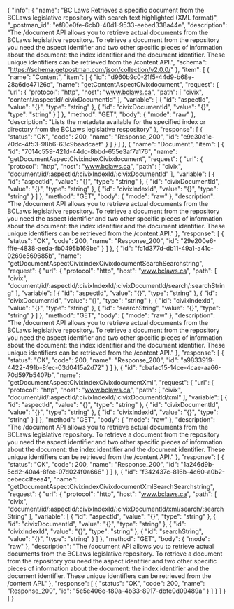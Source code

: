 {
  "info": {
    "name": "BC Laws Retrieves a specific document from the BCLaws legislative repository with search text highlighted (XML format)",
    "_postman_id": "ef80e0fe-6cb0-40d1-9533-eebed338a44e",
    "description": "The /document API allows you to retrieve actual documents from the BCLaws legislative repository. To retrieve a document from the repository you need the aspect identifier and two other specific pieces of information about the document: the index identifier and the document identifier. These unique identifiers can be retrieved from the /content API.",
    "schema": "https://schema.getpostman.com/json/collection/v2.0.0/"
  },
  "item": [
    {
      "name": "Content",
      "item": [
        {
          "id": "d960b9c0-21f5-44d9-b68e-28a6de47126c",
          "name": "getContentAspectCivixdocument",
          "request": {
            "url": {
              "protocol": "http",
              "host": "www.bclaws.ca",
              "path": [
                "civix",
                "content/:aspectId/:civixDocumentId"
              ],
              "variable": [
                {
                  "id": "aspectId",
                  "value": "{}",
                  "type": "string"
                },
                {
                  "id": "civixDocumentId",
                  "value": "{}",
                  "type": "string"
                }
              ]
            },
            "method": "GET",
            "body": {
              "mode": "raw"
            },
            "description": "Lists the metadata available for the specified index or directory from the BCLaws legislative respository"
          },
          "response": [
            {
              "status": "OK",
              "code": 200,
              "name": "Response_200",
              "id": "e9e30d1c-70dc-4f53-98b6-63c9baadcaef"
            }
          ]
        }
      ]
    },
    {
      "name": "Document",
      "item": [
        {
          "id": "7014c559-421d-44dc-8bbd-655e3af7a176",
          "name": "getDocumentAspectCivixindexCivixdocument",
          "request": {
            "url": {
              "protocol": "http",
              "host": "www.bclaws.ca",
              "path": [
                "civix",
                "document/id/:aspectId/:civixIndexId/:civixDocumentId"
              ],
              "variable": [
                {
                  "id": "aspectId",
                  "value": "{}",
                  "type": "string"
                },
                {
                  "id": "civixDocumentId",
                  "value": "{}",
                  "type": "string"
                },
                {
                  "id": "civixIndexId",
                  "value": "{}",
                  "type": "string"
                }
              ]
            },
            "method": "GET",
            "body": {
              "mode": "raw"
            },
            "description": "The /document API allows you to retrieve actual documents from the BCLaws legislative repository. To retrieve a document from the repository you need the aspect identifier and two other specific pieces of information about the document: the index identifier and the document identifier. These unique identifiers can be retrieved from the /content API."
          },
          "response": [
            {
              "status": "OK",
              "code": 200,
              "name": "Response_200",
              "id": "29e200e6-fffe-4838-aeda-fb0495b169be"
            }
          ]
        },
        {
          "id": "fc1d377d-db11-49a1-a41c-0269e569685b",
          "name": "getDocumentAspectCivixindexCivixdocumentSearchSearchstring",
          "request": {
            "url": {
              "protocol": "http",
              "host": "www.bclaws.ca",
              "path": [
                "civix",
                "document/id/:aspectId/:civixIndexId/:civixDocumentId/search/:searchString"
              ],
              "variable": [
                {
                  "id": "aspectId",
                  "value": "{}",
                  "type": "string"
                },
                {
                  "id": "civixDocumentId",
                  "value": "{}",
                  "type": "string"
                },
                {
                  "id": "civixIndexId",
                  "value": "{}",
                  "type": "string"
                },
                {
                  "id": "searchString",
                  "value": "{}",
                  "type": "string"
                }
              ]
            },
            "method": "GET",
            "body": {
              "mode": "raw"
            },
            "description": "The /document API allows you to retrieve actual documents from the BCLaws legislative repository. To retrieve a document from the repository you need the aspect identifier and two other specific pieces of information about the document: the index identifier and the document identifier. These unique identifiers can be retrieved from the /content API."
          },
          "response": [
            {
              "status": "OK",
              "code": 200,
              "name": "Response_200",
              "id": "a9833919-4422-491b-8fec-03d0415a2d72"
            }
          ]
        },
        {
          "id": "cbafac15-14ce-4cae-aa66-70d597b5407b",
          "name": "getDocumentAspectCivixindexCivixdocumentXml",
          "request": {
            "url": {
              "protocol": "http",
              "host": "www.bclaws.ca",
              "path": [
                "civix",
                "document/id/:aspectId/:civixIndexId/:civixDocumentId/xml"
              ],
              "variable": [
                {
                  "id": "aspectId",
                  "value": "{}",
                  "type": "string"
                },
                {
                  "id": "civixDocumentId",
                  "value": "{}",
                  "type": "string"
                },
                {
                  "id": "civixIndexId",
                  "value": "{}",
                  "type": "string"
                }
              ]
            },
            "method": "GET",
            "body": {
              "mode": "raw"
            },
            "description": "The /document API allows you to retrieve actual documents from the BCLaws legislative repository. To retrieve a document from the repository you need the aspect identifier and two other specific pieces of information about the document: the index identifier and the document identifier. These unique identifiers can be retrieved from the /content API."
          },
          "response": [
            {
              "status": "OK",
              "code": 200,
              "name": "Response_200",
              "id": "1a246d9b-5cd2-40a4-8fee-07d024f0a666"
            }
          ]
        },
        {
          "id": "f342437c-816b-4c60-a0b2-cebecc1feea4",
          "name": "getDocumentAspectCivixindexCivixdocumentXmlSearchSearchstring",
          "request": {
            "url": {
              "protocol": "http",
              "host": "www.bclaws.ca",
              "path": [
                "civix",
                "document/id/:aspectId/:civixIndexId/:civixDocumentId/xml/search/:searchString"
              ],
              "variable": [
                {
                  "id": "aspectId",
                  "value": "{}",
                  "type": "string"
                },
                {
                  "id": "civixDocumentId",
                  "value": "{}",
                  "type": "string"
                },
                {
                  "id": "civixIndexId",
                  "value": "{}",
                  "type": "string"
                },
                {
                  "id": "searchString",
                  "value": "{}",
                  "type": "string"
                }
              ]
            },
            "method": "GET",
            "body": {
              "mode": "raw"
            },
            "description": "The /document API allows you to retrieve actual documents from the BCLaws legislative repository. To retrieve a document from the repository you need the aspect identifier and two other specific pieces of information about the document: the index identifier and the document identifier. These unique identifiers can be retrieved from the /content API."
          },
          "response": [
            {
              "status": "OK",
              "code": 200,
              "name": "Response_200",
              "id": "5e5e406e-f80a-4b33-8917-dbfe0d09489a"
            }
          ]
        }
      ]
    }
  ]
}
